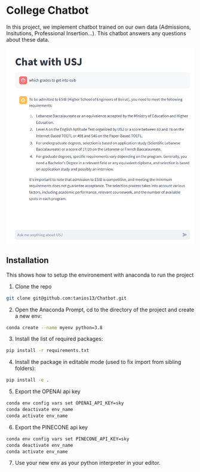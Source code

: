 # College Chatbot
<!-- Prediction of Student Dropout -->
In this project, we implement chatbot trained on our own data (Admissions, Insitutions, Professional Insertion...). This chatbot answers any questions about these data.

![image](data/overview.png)

## Installation
This shows how to setup the environement with anaconda to run the project

1. Clone the repo
```sh
git clone git@github.com:tanios13/Chatbot.git
```

2. Open the Anaconda Prompt, cd to the directory of the project and create a new env:
```sh
conda create --name myenv python=3.8
```

3. Install the list of required packages:
```sh
pip install -r requirements.txt
```

4. Install the package in editable mode (used to fix import from sibling folders):
```sh
pip install -e .
```

5. Export the OPENAI api key
```sh
conda env config vars set OPENAI_API_KEY=sky
conda deactivate env_name
conda activate env_name
```

6. Export the PINECONE api key
```sh
conda env config vars set PINECONE_API_KEY=sky
conda deactivate env_name
conda activate env_name
```

7. Use your new env as your python interpreter in your editor.